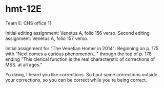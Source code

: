 hmt-12E
=======

Team E: CHS office 11

Initial editing assignment: Venetus A, folio 156 verso.
Second editing assignment: Venetus A, folio 157 verso.

Initial assignment for "The Venetian Homer in 2014": Beginning on p. 175 with "Next comes a curious phenomenon..." through the top of p. 178 ending "This clerical function is the real characterstic of corrections of MSS. at all ages."

Yo dawg, I heard you like corrections. So I put some corrections outside your corrections, so you can be correct while you're being correct.
